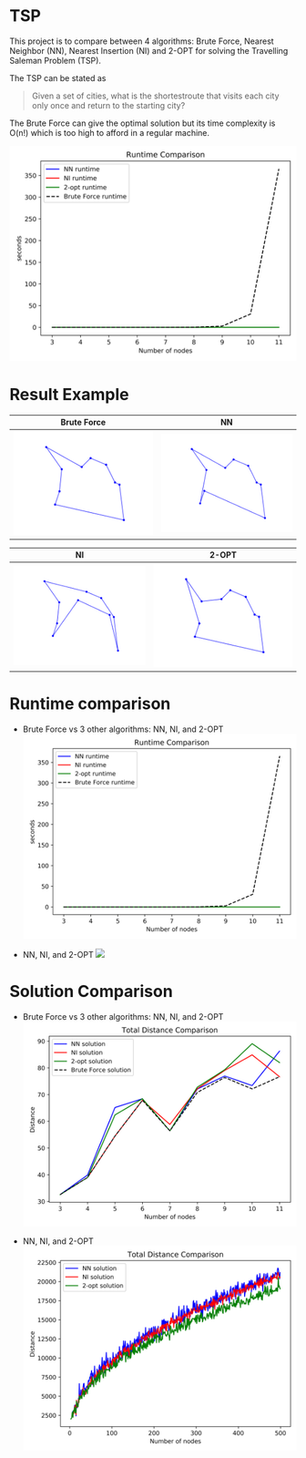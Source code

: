 # TSP
This project is to compare between 4 algorithms: Brute Force, Nearest Neighbor (NN), Nearest Insertion (NI) and 2-OPT for solving the Travelling Saleman Problem (TSP).

The TSP can be stated as 
>Given a set of cities, what is the shortestroute that visits each city only once and return to the starting city?

The Brute Force can give the optimal solution but its time complexity is O(n!) which is too high to afford in a regular machine. 

![](runtime_wBF.png)


# Result Example
Brute Force           |  NN
:-------------------------:|:-------------------------:
![](Brute_Force.png)  |  ![](NN.png)

NI          |  2-OPT
:-------------------------:|:-------------------------:
![](NI.png)  |  ![](2-opt.png)

# Runtime comparison
* Brute Force vs 3 other algorithms: NN, NI, and 2-OPT
![](runtime_wBF.png)

* NN, NI, and 2-OPT
![](runtime_woBF.png)

# Solution Comparison
* Brute Force vs 3 other algorithms: NN, NI, and 2-OPT
![](solution_wBF.png)

* NN, NI, and 2-OPT
![](solution_woBF.png)